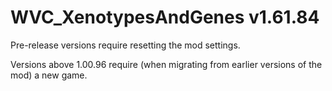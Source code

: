 # WVC_XenotypesAndGenes v1.61.84
 
Pre-release versions require resetting the mod settings.

Versions above 1.00.96 require (when migrating from earlier versions of the mod) a new game.